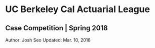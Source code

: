 # UC Berkeley Cal Actuarial League
<h2>Case Competition | Spring 2018</h2>

Author: Josh Seo
Updated: Mar. 10, 2018
